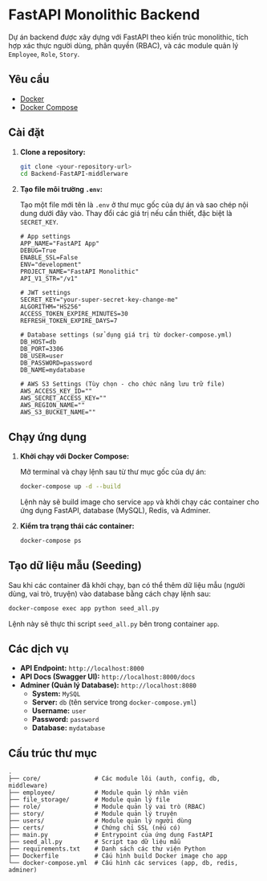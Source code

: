 # FastAPI Monolithic Backend

Dự án backend được xây dựng với FastAPI theo kiến trúc monolithic, tích hợp xác thực người dùng, phân quyền (RBAC), và các module quản lý `Employee`, `Role`, `Story`.

## Yêu cầu

*   [Docker](https://www.docker.com/products/docker-desktop/)
*   [Docker Compose](https://docs.docker.com/compose/install/)

## Cài đặt

1.  **Clone a repository:**

    ```bash
    git clone <your-repository-url>
    cd Backend-FastAPI-middlerware
    ```

2.  **Tạo file môi trường `.env`:**

    Tạo một file mới tên là `.env` ở thư mục gốc của dự án và sao chép nội dung dưới đây vào. Thay đổi các giá trị nếu cần thiết, đặc biệt là `SECRET_KEY`.

    ```env
    # App settings
    APP_NAME="FastAPI App"
    DEBUG=True
    ENABLE_SSL=False
    ENV="development"
    PROJECT_NAME="FastAPI Monolithic"
    API_V1_STR="/v1"

    # JWT settings
    SECRET_KEY="your-super-secret-key-change-me"
    ALGORITHM="HS256"
    ACCESS_TOKEN_EXPIRE_MINUTES=30
    REFRESH_TOKEN_EXPIRE_DAYS=7

    # Database settings (sử dụng giá trị từ docker-compose.yml)
    DB_HOST=db
    DB_PORT=3306
    DB_USER=user
    DB_PASSWORD=password
    DB_NAME=mydatabase

    # AWS S3 Settings (Tùy chọn - cho chức năng lưu trữ file)
    AWS_ACCESS_KEY_ID=""
    AWS_SECRET_ACCESS_KEY=""
    AWS_REGION_NAME=""
    AWS_S3_BUCKET_NAME=""
    ```

## Chạy ứng dụng

1.  **Khởi chạy với Docker Compose:**

    Mở terminal và chạy lệnh sau từ thư mục gốc của dự án:

    ```bash
    docker-compose up -d --build
    ```

    Lệnh này sẽ build image cho service `app` và khởi chạy các container cho ứng dụng FastAPI, database (MySQL), Redis, và Adminer.

2.  **Kiểm tra trạng thái các container:**

    ```bash
    docker-compose ps
    ```

## Tạo dữ liệu mẫu (Seeding)

Sau khi các container đã khởi chạy, bạn có thể thêm dữ liệu mẫu (người dùng, vai trò, truyện) vào database bằng cách chạy lệnh sau:

```bash
docker-compose exec app python seed_all.py
```

Lệnh này sẽ thực thi script `seed_all.py` bên trong container `app`.

## Các dịch vụ

*   **API Endpoint:** `http://localhost:8000`
*   **API Docs (Swagger UI):** `http://localhost:8000/docs`
*   **Adminer (Quản lý Database):** `http://localhost:8080`
    *   **System:** `MySQL`
    *   **Server:** `db` (tên service trong `docker-compose.yml`)
    *   **Username:** `user`
    *   **Password:** `password`
    *   **Database:** `mydatabase`

## Cấu trúc thư mục

```
.
├── core/               # Các module lõi (auth, config, db, middleware)
├── employee/           # Module quản lý nhân viên
├── file_storage/       # Module quản lý file
├── role/               # Module quản lý vai trò (RBAC)
├── story/              # Module quản lý truyện
├── users/              # Module quản lý người dùng
├── certs/              # Chứng chỉ SSL (nếu có)
├── main.py             # Entrypoint của ứng dụng FastAPI
├── seed_all.py         # Script tạo dữ liệu mẫu
├── requirements.txt    # Danh sách các thư viện Python
├── Dockerfile          # Cấu hình build Docker image cho app
└── docker-compose.yml  # Cấu hình các services (app, db, redis, adminer)
```
